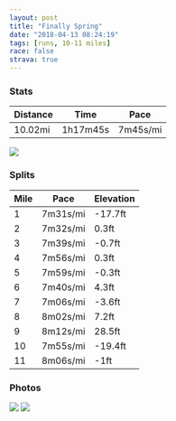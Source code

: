 ```yaml
---
layout: post
title: "Finally Spring"
date: "2018-04-13 08:24:19"
tags: [runs, 10-11 miles]
race: false
strava: true
---
```


### Stats

| Distance | Time | Pace |
|----------|------|------|
|10.02mi|1h17m45s|7m45s/mi|

<img src='https://maps.googleapis.com/maps/api/staticmap?maptype=roadmap&path=enc:w_uwFpmtbMiGxUiFxKj@z@|J`@fg@hNxn@x@z}@tJpE~Aw@bTxAkQz@mBdCNhD|@aApTvZrCxA{HlAe@rFjDM|Dz@fApUvDnAuCzA@xHpF|EoBw@aEhAoPdJ}AfFgI`@{DmCqPsZkg@{IoV}@a[gLqi@|AkM}Ai_@qAcG~BgAi@cCoGsGkY_Kwl@sKgBbCy@k@b@fCyAlGsWjz@nIlGqDpMtUvOkI|WjC~Ao@bInIhEpWdV&key=AIzaSyC1MId7bFpkLXNAaYhBSTb8jLyiSqzbDtM&size=800x800&markers=color:yellow|label:S|40.74508,-74.00169&markers=color:green|label:F|40.71986999999999,-74.00152999999997'>

### Splits

| Mile | Pace | Elevation |
|------|------|-----------|
|1|7m31s/mi|-17.7ft|
|2|7m32s/mi|0.3ft|
|3|7m39s/mi|-0.7ft|
|4|7m56s/mi|0.3ft|
|5|7m59s/mi|-0.3ft|
|6|7m40s/mi|4.3ft|
|7|7m06s/mi|-3.6ft|
|8|8m02s/mi|7.2ft|
|9|8m12s/mi|28.5ft|
|10|7m55s/mi|-19.4ft|
|11|8m06s/mi|-1ft|

### Photos
<img src='https://dgtzuqphqg23d.cloudfront.net/Ktm_qbt2QgiRNQvpiIjdNGRJbSimQdtp3eIDkh7X-wk-768x710.jpg'>

<img src='https://dgtzuqphqg23d.cloudfront.net/KP2LkUPdd7-7yENFe8xK_8RICi_T0j5JL85e-8j1gE4-761x768.jpg'>
